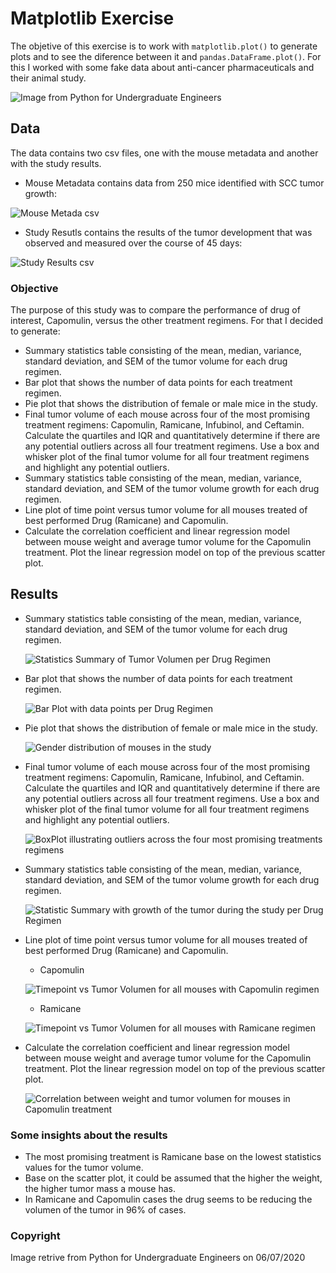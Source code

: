 # Matplotlib Exercise

The objetive of this exercise is to work with `matplotlib.plot()` to generate plots and to see the diference between it and `pandas.DataFrame.plot()`. For this I worked with some fake data about anti-cancer pharmaceuticals and their animal study.

![Image from Python for Undergraduate Engineers](https://pythonforundergradengineers.com/posts/matplotlib/images/four_logos.png)

## Data

The data contains two csv files, one with the mouse metadata and another with the study results.

* Mouse Metadata contains data from 250 mice identified with SCC tumor growth:

![Mouse Metada csv](Images/prev_mouse_metadata.png)

* Study Resutls contains the results of the tumor development that was observed and measured over the course of 45 days:

![Study Results csv](Images/prev_study_results.png)

### Objective

The purpose of this study was to compare the performance of drug of interest, Capomulin, versus the other treatment regimens. For that I decided to generate:

* Summary statistics table consisting of the mean, median, variance, standard deviation, and SEM of the tumor volume for each drug regimen.
* Bar plot that shows the number of data points for each treatment regimen.
* Pie plot that shows the distribution of female or male mice in the study.
* Final tumor volume of each mouse across four of the most promising treatment regimens: Capomulin, Ramicane, Infubinol, and Ceftamin. Calculate the quartiles and IQR and quantitatively determine if there are any potential outliers across all four treatment regimens. Use a box and whisker plot of the final tumor volume for all four treatment regimens and highlight any potential outliers.
* Summary statistics table consisting of the mean, median, variance, standard deviation, and SEM of the tumor volume growth for each drug regimen.
* Line plot of time point versus tumor volume for all mouses treated of best performed Drug (Ramicane) and Capomulin.
* Calculate the correlation coefficient and linear regression model between mouse weight and average tumor volume for the Capomulin treatment. Plot the linear regression model on top of the previous scatter plot.

## Results

* Summary statistics table consisting of the mean, median, variance, standard deviation, and SEM of the tumor volume for each drug regimen.

  ![Statistics Summary of Tumor Volumen per Drug Regimen](Images/general_summary.png)

* Bar plot that shows the number of data points for each treatment regimen.

  ![Bar Plot with data points per Drug Regimen](Images/count_treatment.png)

* Pie plot that shows the distribution of female or male mice in the study.

  ![Gender distribution of mouses in the study](Images/mouse_gender.png)

* Final tumor volume of each mouse across four of the most promising treatment regimens: Capomulin, Ramicane, Infubinol, and Ceftamin. Calculate the quartiles and IQR and quantitatively determine if there are any potential outliers across all four treatment regimens. Use a box and whisker plot of the final tumor volume for all four treatment regimens and highlight any potential outliers.

  ![BoxPlot illustrating outliers across the four most promising treatments regimens](Images/boxplot.png)

* Summary statistics table consisting of the mean, median, variance, standard deviation, and SEM of the tumor volume growth for each drug regimen.

  ![Statistic Summary with growth of the tumor during the study per Drug Regimen](Images/growth_summary.png)

* Line plot of time point versus tumor volume for all mouses treated of best performed Drug (Ramicane) and Capomulin.
  * Capomulin

  ![Timepoint vs Tumor Volumen for all mouses with Capomulin regimen](Images/all_capo.png)

  * Ramicane

  ![Timepoint vs Tumor Volumen for all mouses with Ramicane regimen](Images/all_rami.png)

* Calculate the correlation coefficient and linear regression model between mouse weight and average tumor volume for the Capomulin treatment. Plot the linear regression model on top of the previous scatter plot.

  ![Correlation between weight and tumor volumen for mouses in Capomulin treatment](Images/weight_vs_tumor_capo.png)

### Some insights about the results

* The most promising treatment is Ramicane base on the lowest statistics values for the tumor volume.
* Base on the scatter plot, it could be assumed that the higher the weight, the higher tumor mass a mouse has.
* In Ramicane and Capomulin cases the drug seems to be reducing the volumen of the tumor in 96% of cases.

### Copyright

Image retrive from Python for Undergraduate Engineers on 06/07/2020
